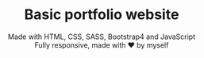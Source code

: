 <h1 align="center">Basic portfolio website</h1>
<p align="center">Made with HTML, CSS, SASS, Bootstrap4 and JavaScript</h1><br>Fully responsive, made with ♥ by myself<p>
